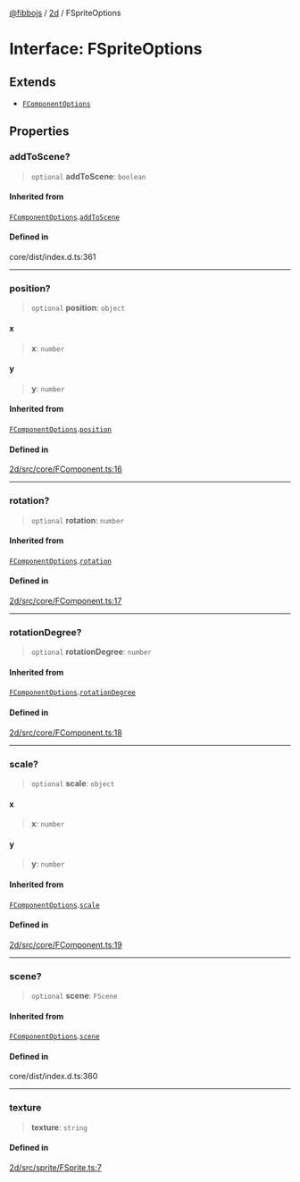 [@fibbojs](/api/index) / [2d](/api/2d) / FSpriteOptions

# Interface: FSpriteOptions

## Extends

- [`FComponentOptions`](FComponentOptions.md)

## Properties

### addToScene?

> `optional` **addToScene**: `boolean`

#### Inherited from

[`FComponentOptions`](FComponentOptions.md).[`addToScene`](FComponentOptions.md#addtoscene)

#### Defined in

core/dist/index.d.ts:361

***

### position?

> `optional` **position**: `object`

#### x

> **x**: `number`

#### y

> **y**: `number`

#### Inherited from

[`FComponentOptions`](FComponentOptions.md).[`position`](FComponentOptions.md#position)

#### Defined in

[2d/src/core/FComponent.ts:16](https://github.com/fibbojs/fibbo/blob/75419f67767d6eabd45ee5e8c5b1df60af1ac8f3/packages/2d/src/core/FComponent.ts#L16)

***

### rotation?

> `optional` **rotation**: `number`

#### Inherited from

[`FComponentOptions`](FComponentOptions.md).[`rotation`](FComponentOptions.md#rotation)

#### Defined in

[2d/src/core/FComponent.ts:17](https://github.com/fibbojs/fibbo/blob/75419f67767d6eabd45ee5e8c5b1df60af1ac8f3/packages/2d/src/core/FComponent.ts#L17)

***

### rotationDegree?

> `optional` **rotationDegree**: `number`

#### Inherited from

[`FComponentOptions`](FComponentOptions.md).[`rotationDegree`](FComponentOptions.md#rotationdegree)

#### Defined in

[2d/src/core/FComponent.ts:18](https://github.com/fibbojs/fibbo/blob/75419f67767d6eabd45ee5e8c5b1df60af1ac8f3/packages/2d/src/core/FComponent.ts#L18)

***

### scale?

> `optional` **scale**: `object`

#### x

> **x**: `number`

#### y

> **y**: `number`

#### Inherited from

[`FComponentOptions`](FComponentOptions.md).[`scale`](FComponentOptions.md#scale)

#### Defined in

[2d/src/core/FComponent.ts:19](https://github.com/fibbojs/fibbo/blob/75419f67767d6eabd45ee5e8c5b1df60af1ac8f3/packages/2d/src/core/FComponent.ts#L19)

***

### scene?

> `optional` **scene**: `FScene`

#### Inherited from

[`FComponentOptions`](FComponentOptions.md).[`scene`](FComponentOptions.md#scene)

#### Defined in

core/dist/index.d.ts:360

***

### texture

> **texture**: `string`

#### Defined in

[2d/src/sprite/FSprite.ts:7](https://github.com/fibbojs/fibbo/blob/75419f67767d6eabd45ee5e8c5b1df60af1ac8f3/packages/2d/src/sprite/FSprite.ts#L7)
